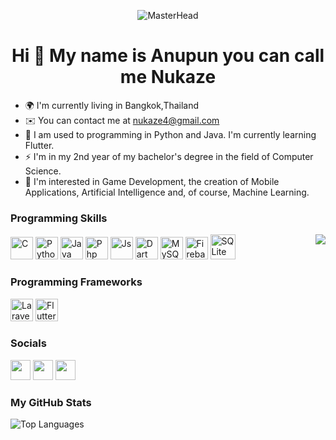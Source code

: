 <!-- 
preserve
![MasterHead](https://cdn.discordapp.com/attachments/571583529628991488/1130061708501721210/yourlieinapril_holdcat.gif)
![MasterHead](https://cdn.discordapp.com/attachments/571583529628991488/1130061638649786438/sakura.gif) 
![MasterHead](https://cdn.discordapp.com/attachments/571583529628991488/1130059110587576320/yourname-eyes.gif)
-->
<p align="center">
  <img src="https://cdn.discordapp.com/attachments/571583529628991488/1130059110587576320/yourname-eyes.gif" alt="MasterHead" width="" height="">
</p>
	

<h1 align="center">Hi 👋 My name is Anupun you can call me Nukaze</h1>

*   🌍  I'm currently living in Bangkok,Thailand
*   ✉️  You can contact me at [nukaze4@gmail.com](mailto:nukaze4@gmail.com)
*   🧠  I am used to programming in Python and Java. I'm currently learning Flutter.
*   ⚡  I'm in my 2nd year of my bachelor's degree in the field of Computer Science.
*   🔭  I'm interested in Game Development, the creation of Mobile Applications, Artificial Intelligence and, of course, Machine Learning.

### Programming Skills
<div>
<!-- <img align="right" src="https://spotify-github-profile.vercel.app/api/view?uid=217txkwdxtvo6t7ddgwgvpzsi&cover_image=true&theme=default&bar_color=4eb190&bar_color_cover=true"/> -->
  <img align="right" src="https://spotify-github-profile.vercel.app/api/view.svg?uid=217txkwdxtvo6t7ddgwgvpzsi&cover_image=true&theme=default&show_offline=false&background_color=181824&interchange=true&bar_color_cover=true"/>
</div>


<p align="left">
  <a href="https://docs.microsoft.com/en-us/cpp/?view=msvc-170" target="_blank" rel="noreferrer"><img src="https://raw.githubusercontent.com/danielcranney/readme-generator/main/public/icons/skills/c-colored.svg" width="36" height="36" alt="C" /></a>
  <a href="https://www.python.org/" target="_blank" rel="noreferrer"><img src="https://raw.githubusercontent.com/danielcranney/readme-generator/main/public/icons/skills/python-colored.svg" width="36" height="36" alt="Python" /></a>
  <a href="https://dev.java/" target="_blank" rel="noreferrer"><img src="https://raw.githubusercontent.com/danielcranney/readme-generator/main/public/icons/skills/java-colored.svg" width="36" height="36" alt="Java" /></a>
  <a href="https://www.php.net/" target="_blank" rel="noreferrer"><img src="https://raw.githubusercontent.com/danielcranney/readme-generator/main/public/icons/skills/php-colored.svg" width="36" height="36" alt="Php" /></a>
  <a href="https://developer.mozilla.org/en-US/docs/Web/JavaScript" target="_blank" rel="noreferrer"><img src="https://raw.githubusercontent.com/danielcranney/readme-generator/main/public/icons/skills/javascript-colored.svg" width="36" height="36" alt="Js" /></a>
  <a href="https://dart.dev/" target="_blank" rel="noreferrer"><img src="https://raw.githubusercontent.com/danielcranney/readme-generator/main/public/icons/skills/dart-colored.svg" width="36" height="36" alt="Dart" /></a>
  <a href="https://www.mysql.com/" target="_blank" rel="noreferrer"><img src="https://raw.githubusercontent.com/danielcranney/readme-generator/main/public/icons/skills/mysql-colored.svg" width="36" height="36" alt="MySQL" /></a>
  <a href="https://firebase.google.com/" target="_blank" rel="noreferrer"><img src="https://raw.githubusercontent.com/danielcranney/readme-generator/main/public/icons/skills/firebase-colored.svg" width="36" height="36" alt="Firebase" /></a>
  <a href="https://www.sqlite.org/" target="_blank" rel="noreferrer"> <img src="https://www.vectorlogo.zone/logos/sqlite/sqlite-icon.svg" alt="SQLite" width="40" height="40"/> </a>
  
</p>



### Programming Frameworks
<p align="left">
<a href="https://laravel.com/" target="_blank" rel="noreferrer"><img src="https://raw.githubusercontent.com/danielcranney/readme-generator/main/public/icons/skills/laravel-colored.svg" width="36" height="36" alt="Laravel" /></a>
<a href="https://flutter.dev/" target="_blank" rel="noreferrer"><img src="https://raw.githubusercontent.com/danielcranney/readme-generator/main/public/icons/skills/flutter-colored.svg" width="36" height="36" alt="Flutter" /></a>
  
                    
### Socials

<p align="left">
  <a href="https://www.linkedin.com/in/anupun-nukaze-khumthong/" target="_blank" rel="noreferrer"><img src="https://raw.githubusercontent.com/danielcranney/readme-generator/main/public/icons/socials/linkedin.svg" width="32" height="32" /></a>
  <a href="http://www.instagram.com/nukaze_" target="_blank" rel="noreferrer"><img src="https://raw.githubusercontent.com/danielcranney/readme-generator/main/public/icons/socials/instagram.svg" width="32" height="32" /></a>
  <a href="https://www.github.com/Nukaze" target="_blank" rel="noreferrer"><img src="https://raw.githubusercontent.com/danielcranney/readme-generator/main/public/icons/socials/github-dark.svg" width="32" height="32" /></a>
  
</p>

<!-- ### Badges -->
### My GitHub Stats
<!-- 
<a href="http://www.github.com/Nukaze"><img src="https://github-readme-stats.vercel.app/api?username=Nukaze&show_icons=true&hide=&count_private=true&title_color=14b8a6&text_color=ffffff&icon_color=6366f1&bg_color=181824&hide_border=true&show_icons=true" alt="Nukaze's GitHub stats" /></a> -->

<a align="left"><img src="https://github-readme-stats-nukaze.vercel.app/api/top-langs/?username=Nukaze&exclude_repo=spotify-github-profile&langs_count=4&title_color=14b8a6&text_color=eeeeee&icon_color=6366f1&bg_color=181824&hide_border=true&locale=en&custom_title=Top%20%Languages" alt="Top Languages" /></a>

